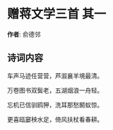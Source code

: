 # 赠蒋文学三首  其一

**作者**: 俞德邻

## 诗词内容

车声马迹任营营，芦溆襄羊境最清。

万卷图书双鬓老，五湖烟浪一舟轻。

忘机已信驯鸥狎，洗耳那愁鬭蚁惊。

更喜瓯窭秧水足，倚风扶杖看春耕。

